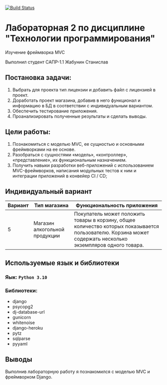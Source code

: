 [![Build Status](https://app.travis-ci.com/kpdvstu/PTLab2.svg?branch=master)](https://app.travis-ci.com/kpdvstu/PTLab2)
# Лабораторная 2 по дисциплине "Технологии программирования"
Изучение фреймворка MVC

Выполнил студент САПР-1.1 Жабунин Станислав

## Постановка задачи:

1. Выбрать для проекта тип лицензии и добавить файл с лицензией в проект.
2. Доработать проект магазина, добавив в него функционал и информацию в БД в соответствии с индивидуальным вариантом.
3. Обеспечить тестирование приложения.
4. Проанализировать полученные результаты и сделать выводы.

## Цели работы:
1. Познакомиться c моделью MVC, ее сущностью и основными фреймворками на ее основе.
2. Разобраться с сущностями «модель», «контроллер», «представление», их функциональным
назначением.
3. Получить навыки разработки веб-приложений с использованием MVC-фреймворков, написания
модульных тестов к ним и интеграции приложений в конвейер CI / CD;


## Индивидуальный вариант
| Вариант | Тип магазина                  | Функциональность приложения                                                                                                                                  |
|---------|-------------------------------|--------------------------------------------------------------------------------------------------------------------------------------------------------------|
| 5       | Магазин алкогольной продукции | Покупатель может положить товары в корзину, общее количество которых показывается пользователю. Корзина может содержать несколько экземпляров одного товара. |
## Используемые язык и библиотеки
### Яык: `Python 3.10`
### Библиотеки:
- django
- psycopg2
- dj-database-url
- gunicorn
- whitenoise
- django-heroku
- pytz
- sqlparse
- pyyaml


## Выводы
Выполнив лабораторную работу я познакомился с моделью MVC и фреймворком Django.